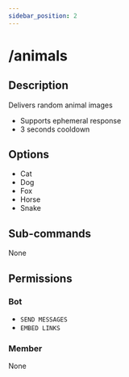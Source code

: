 ```yaml
---
sidebar_position: 2
---
```


# /animals
## Description
Delivers random animal images

- Supports ephemeral response
- 3 seconds cooldown

## Options
- Cat
- Dog
- Fox
- Horse
- Snake

## Sub-commands
None

## Permissions
### Bot
- `SEND MESSAGES`
- `EMBED LINKS`
### Member
None
